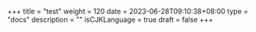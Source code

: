 +++
title = "test"
weight = 120
date = 2023-06-28T09:10:38+08:00
type = "docs"
description = ""
isCJKLanguage = true
draft = false
+++